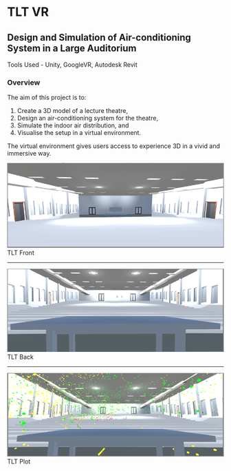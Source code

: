 # TLT VR
## Design and Simulation of Air-conditioning System in a Large Auditorium

Tools Used - Unity, GoogleVR, Autodesk Revit

### Overview
The aim of this project is to:
1. Create a 3D model of a lecture theatre,
2. Design an air-conditioning system for the theatre,
3. Simulate the indoor air distribution, and
4. Visualise the setup in a virtual environment.

The virtual environment gives users access to experience 3D in a vivid and immersive way.


![TLT Front](./pictures/TLTFront.PNG "TLT Front")
TLT Front

---
![TLT Back](./pictures/TLTBack.PNG "TLT Back")
TLT Back

---
![TLT Plot](./pictures/TLTPlot.PNG "TLT Plot")
TLT Plot
